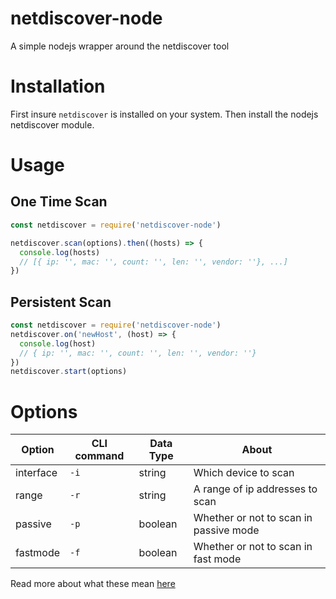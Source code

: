 # netdiscover-node

A simple nodejs wrapper around the netdiscover tool

# Installation
First insure `netdiscover` is installed on your system. Then install the nodejs netdiscover module.

# Usage
## One Time Scan
```javascript
const netdiscover = require('netdiscover-node')

netdiscover.scan(options).then((hosts) => {
  console.log(hosts)
  // [{ ip: '', mac: '', count: '', len: '', vendor: ''}, ...]
})
```

## Persistent Scan
```javascript
const netdiscover = require('netdiscover-node')
netdiscover.on('newHost', (host) => {
  console.log(host)
  // { ip: '', mac: '', count: '', len: '', vendor: ''}
})
netdiscover.start(options)
```

# Options
| Option  | CLI command | Data Type | About |
| ------- | ----------- | --------- | ----- |
| interface  | `-i` | string | Which device to scan |
| range | `-r` | string | A range of ip addresses to scan |
| passive | `-p` | boolean | Whether or not to scan in passive mode |
| fastmode | `-f` | boolean | Whether or not to scan in fast mode |

Read more about what these mean [here](https://github.com/alexxy/netdiscover) 
